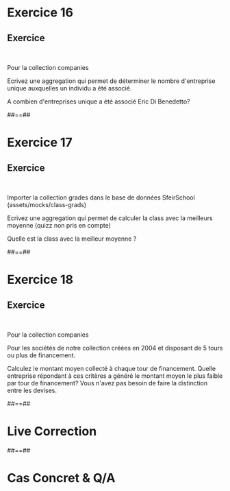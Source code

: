 <!-- .slide: class="exercice"-->
# Exercice 16
## Exercice
<br>

Pour la collection companies

Ecrivez une aggregation qui permet de déterminer le nombre d'entreprise unique auxquelles un individu a été associé.

A combien d'entreprises unique a été associé Eric Di Benedetto?

##==##

<!-- .slide: class="exercice" -->
# Exercice 17
## Exercice
<br>

Importer la collection grades dans le base de données SfeirSchool (assets/mocks/class-grads)

Ecrivez une aggregation qui permet de calculer la class avec la meilleurs moyenne (quizz non pris en compte)

Quelle est la class avec la meilleur moyenne ?

##==##

<!-- .slide: class="exercice" -->
# Exercice 18
## Exercice
<br>

Pour la collection companies

Pour les sociétés de notre collection créées en 2004 et disposant de 5 tours ou plus de financement.
 
Calculez le montant moyen collecté à chaque tour de financement. Quelle entreprise répondant à ces critères a généré le montant moyen le plus faible par tour de financement? Vous n'avez pas besoin de faire la distinction entre les devises.

##==##
<!-- .slide: class="transition-bg-grey-4 underline"-->
# Live Correction

##==##
<!-- .slide: class="transition-bg-grey-7 underline"-->
# Cas Concret & Q/A
